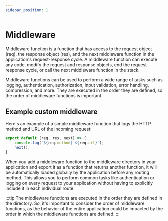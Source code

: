 ```yaml
---
sidebar_position: 1
---
```


# Middleware

Middleware function is a function that has access to the request object (req), the response object (res), and the next
middleware function in the application's request-response cycle. A middleware function can execute any code, modify the
request and response objects, end the request-response cycle, or call the next middleware function in the stack.

Middleware functions can be used to perform a wide range of tasks such as logging, authentication, authorization, input
validation, error handling, compression, and more. They are executed in the order they are defined, so the order of
middleware functions is important.

## Example custom middleware

Here's an example of a simple middleware function that logs the HTTP method and URL of the incoming request:

```js title=/middleware/example.js
export default (req, res, next) => {
    console.log(`${req.method} ${req.url}`);
    next();
}
```

When you add a middleware function to the middleware directory in your application and export it as a
function that returns another function, it will be automatically loaded globally by the application before any routing
method. This allows you to perform common tasks like authentication or logging on every request to your application
without having to explicitly include it in each individual route.

:::tip
The middleware functions are executed in the order they are defined in the directory. So, it's important to consider the
order of middleware functions, as the behavior of the entire application could be impacted by the order in which the
middleware functions are defined.
:::